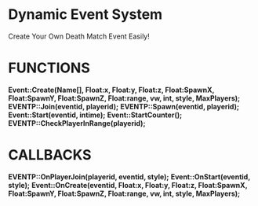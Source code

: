 # Dynamic Event System
Create Your Own Death Match Event Easily!

# FUNCTIONS

**Event::Create(Name[], Float:x, Float:y, Float:z, Float:SpawnX, Float:SpawnY, Float:SpawnZ, Float:range, vw, int, style, MaxPlayers);**
**EVENTP::Join(eventid, playerid);**
**EVENTP::Spawn(eventid, playerid);**
**Event::Start(eventid, intime);**
**Event::StartCounter();**
**EVENTP::CheckPlayerInRange(playerid);**

# CALLBACKS

**EVENTP::OnPlayerJoin(playerid, eventid, style);**
**Event::OnStart(eventid, style);**
**Event::OnCreate(eventid, Float:x, Float:y, Float:z, Float:SpawnX, Float:SpawnY, Float:SpawnZ, Float:range, vw, int, style, MaxPlayers);**
